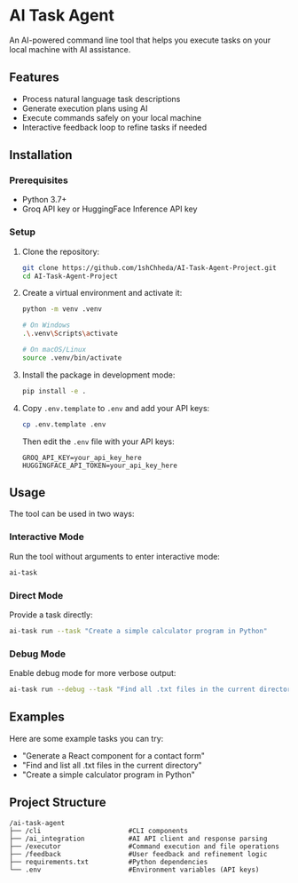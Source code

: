 # AI Task Agent

An AI-powered command line tool that helps you execute tasks on your local machine with AI assistance.

## Features

- Process natural language task descriptions
- Generate execution plans using AI
- Execute commands safely on your local machine
- Interactive feedback loop to refine tasks if needed

## Installation

### Prerequisites

- Python 3.7+
- Groq API key or HuggingFace Inference API key

### Setup

1. Clone the repository:
   ```bash
   git clone https://github.com/1shChheda/AI-Task-Agent-Project.git
   cd AI-Task-Agent-Project
   ```

2. Create a virtual environment and activate it:
   ```bash
   python -m venv .venv
   
   # On Windows
   .\.venv\Scripts\activate
   
   # On macOS/Linux
   source .venv/bin/activate
   ```

3. Install the package in development mode:
   ```bash
   pip install -e .
   ```

4. Copy `.env.template` to `.env` and add your API keys:
   ```bash
   cp .env.template .env
   ```
   
   Then edit the `.env` file with your API keys:
   ```
   GROQ_API_KEY=your_api_key_here
   HUGGINGFACE_API_TOKEN=your_api_key_here
   ```

## Usage

The tool can be used in two ways:

### Interactive Mode

Run the tool without arguments to enter interactive mode:

```bash
ai-task
```

### Direct Mode

Provide a task directly:

```bash
ai-task run --task "Create a simple calculator program in Python"
```

### Debug Mode

Enable debug mode for more verbose output:

```bash
ai-task run --debug --task "Find all .txt files in the current directory"
```

## Examples

Here are some example tasks you can try:

- "Generate a React component for a contact form"
- "Find and list all .txt files in the current directory"
- "Create a simple calculator program in Python"

## Project Structure

```
/ai-task-agent
├── /cli                      #CLI components
├── /ai_integration           #AI API client and response parsing
├── /executor                 #Command execution and file operations
├── /feedback                 #User feedback and refinement logic
├── requirements.txt          #Python dependencies
└── .env                      #Environment variables (API keys)
```